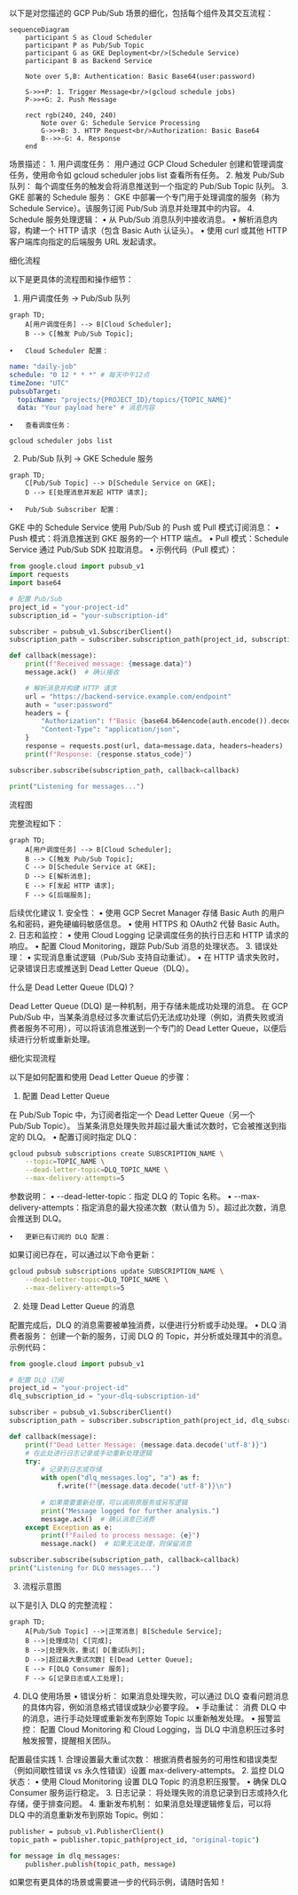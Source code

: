 以下是对您描述的 GCP Pub/Sub 场景的细化，包括每个组件及其交互流程：

```mermaid
sequenceDiagram
    participant S as Cloud Scheduler
    participant P as Pub/Sub Topic
    participant G as GKE Deployment<br/>(Schedule Service)
    participant B as Backend Service

    Note over S,B: Authentication: Basic Base64(user:password)
    
    S->>+P: 1. Trigger Message<br/>(gcloud schedule jobs)
    P->>+G: 2. Push Message
    
    rect rgb(240, 240, 240)
        Note over G: Schedule Service Processing
        G->>+B: 3. HTTP Request<br/>Authorization: Basic Base64
        B-->>-G: 4. Response
    end
```
场景描述：
	1.	用户调度任务：
用户通过 GCP Cloud Scheduler 创建和管理调度任务，使用命令如 gcloud scheduler jobs list 查看所有任务。
	2.	触发 Pub/Sub 队列：
每个调度任务的触发会将消息推送到一个指定的 Pub/Sub Topic 队列。
	3.	GKE 部署的 Schedule 服务：
GKE 中部署一个专门用于处理调度的服务（称为 Schedule Service）。该服务订阅 Pub/Sub 消息并处理其中的内容。
	4.	Schedule 服务处理逻辑：
	•	从 Pub/Sub 消息队列中接收消息。
	•	解析消息内容，构建一个 HTTP 请求（包含 Basic Auth 认证头）。
	•	使用 curl 或其他 HTTP 客户端库向指定的后端服务 URL 发起请求。

细化流程

以下是更具体的流程图和操作细节：

1. 用户调度任务 -> Pub/Sub 队列
```mermaid
graph TD;
    A[用户调度任务] --> B[Cloud Scheduler];
    B --> C[触发 Pub/Sub Topic];
```
	•	Cloud Scheduler 配置：
```yaml
name: "daily-job"
schedule: "0 12 * * *" # 每天中午12点
timeZone: "UTC"
pubsubTarget:
  topicName: "projects/{PROJECT_ID}/topics/{TOPIC_NAME}"
  data: "Your payload here" # 消息内容
```

	•	查看调度任务：

`gcloud scheduler jobs list`

2. Pub/Sub 队列 -> GKE Schedule 服务
```mermaid
graph TD;
    C[Pub/Sub Topic] --> D[Schedule Service on GKE];
    D --> E[处理消息并发起 HTTP 请求];
```
	•	Pub/Sub Subscriber 配置：
GKE 中的 Schedule Service 使用 Pub/Sub 的 Push 或 Pull 模式订阅消息：
	•	Push 模式：将消息推送到 GKE 服务的一个 HTTP 端点。
	•	Pull 模式：Schedule Service 通过 Pub/Sub SDK 拉取消息。
	•	示例代码（Pull 模式）：
```python
from google.cloud import pubsub_v1
import requests
import base64

# 配置 Pub/Sub
project_id = "your-project-id"
subscription_id = "your-subscription-id"

subscriber = pubsub_v1.SubscriberClient()
subscription_path = subscriber.subscription_path(project_id, subscription_id)

def callback(message):
    print(f"Received message: {message.data}")
    message.ack()  # 确认接收

    # 解析消息并构建 HTTP 请求
    url = "https://backend-service.example.com/endpoint"
    auth = "user:password"
    headers = {
        "Authorization": f"Basic {base64.b64encode(auth.encode()).decode()}",
        "Content-Type": "application/json",
    }
    response = requests.post(url, data=message.data, headers=headers)
    print(f"Response: {response.status_code}")

subscriber.subscribe(subscription_path, callback=callback)

print("Listening for messages...")
```
流程图

完整流程如下：
```mermaid
graph TD;
    A[用户调度任务] --> B[Cloud Scheduler];
    B --> C[触发 Pub/Sub Topic];
    C --> D[Schedule Service at GKE];
    D --> E[解析消息];
    E --> F[发起 HTTP 请求];
    F --> G[后端服务];
```
后续优化建议
	1.	安全性：
	•	使用 GCP Secret Manager 存储 Basic Auth 的用户名和密码，避免硬编码敏感信息。
	•	使用 HTTPS 和 OAuth2 代替 Basic Auth。
	2.	日志和监控：
	•	使用 Cloud Logging 记录调度任务的执行日志和 HTTP 请求的响应。
	•	配置 Cloud Monitoring，跟踪 Pub/Sub 消息的处理状态。
	3.	错误处理：
	•	实现消息重试逻辑（Pub/Sub 支持自动重试）。
	•	在 HTTP 请求失败时，记录错误日志或推送到 Dead Letter Queue（DLQ）。



什么是 Dead Letter Queue (DLQ)？

Dead Letter Queue (DLQ) 是一种机制，用于存储未能成功处理的消息。
在 GCP Pub/Sub 中，当某条消息经过多次重试后仍无法成功处理（例如，消费失败或消费者服务不可用），可以将该消息推送到一个专门的 Dead Letter Queue，以便后续进行分析或重新处理。

细化实现流程

以下是如何配置和使用 Dead Letter Queue 的步骤：

1. 配置 Dead Letter Queue

在 Pub/Sub Topic 中，为订阅者指定一个 Dead Letter Queue（另一个 Pub/Sub Topic）。
当某条消息处理失败并超过最大重试次数时，它会被推送到指定的 DLQ。
	•	配置订阅时指定 DLQ：
```bash
gcloud pubsub subscriptions create SUBSCRIPTION_NAME \
    --topic=TOPIC_NAME \
    --dead-letter-topic=DLQ_TOPIC_NAME \
    --max-delivery-attempts=5
```
参数说明：
	•	--dead-letter-topic：指定 DLQ 的 Topic 名称。
	•	--max-delivery-attempts：指定消息的最大投递次数（默认值为 5）。超过此次数，消息会推送到 DLQ。

	•	更新已有订阅的 DLQ 配置：
如果订阅已存在，可以通过以下命令更新：
```bash
gcloud pubsub subscriptions update SUBSCRIPTION_NAME \
    --dead-letter-topic=DLQ_TOPIC_NAME \
    --max-delivery-attempts=5
```
2. 处理 Dead Letter Queue 的消息

配置完成后，DLQ 的消息需要被单独消费，以便进行分析或手动处理。
	•	DLQ 消费者服务：
创建一个新的服务，订阅 DLQ 的 Topic，并分析或处理其中的消息。
示例代码：
```Python
from google.cloud import pubsub_v1

# 配置 DLQ 订阅
project_id = "your-project-id"
dlq_subscription_id = "your-dlq-subscription-id"

subscriber = pubsub_v1.SubscriberClient()
subscription_path = subscriber.subscription_path(project_id, dlq_subscription_id)

def callback(message):
    print(f"Dead Letter Message: {message.data.decode('utf-8')}")
    # 在此处进行日志记录或手动重新处理逻辑
    try:
        # 记录到日志或存储
        with open("dlq_messages.log", "a") as f:
            f.write(f"{message.data.decode('utf-8')}\n")
        
        # 如果需要重新处理，可以调用原服务或另写逻辑
        print("Message logged for further analysis.")
        message.ack()  # 确认消息已消费
    except Exception as e:
        print(f"Failed to process message: {e}")
        message.nack()  # 如果无法处理，则保留消息

subscriber.subscribe(subscription_path, callback=callback)
print("Listening for DLQ messages...")
```
3. 流程示意图

以下是引入 DLQ 的完整流程：
```mermaid
graph TD;
    A[Pub/Sub Topic] -->|正常消息| B[Schedule Service];
    B -->|处理成功| C[完成];
    B -->|处理失败，重试| D[重试队列];
    D -->|超过最大重试次数| E[Dead Letter Queue];
    E --> F[DLQ Consumer 服务];
    F --> G[记录日志或人工处理];
```
4. DLQ 使用场景
	•	错误分析：
如果消息处理失败，可以通过 DLQ 查看问题消息的具体内容，例如消息格式错误或缺少必要字段。
	•	手动重试：
消费 DLQ 中的消息，进行手动处理或重新发布到原始 Topic 以重新触发处理。
	•	报警监控：
配置 Cloud Monitoring 和 Cloud Logging，当 DLQ 中消息积压过多时触发报警，提醒相关团队。

配置最佳实践
	1.	合理设置最大重试次数：
根据消费者服务的可用性和错误类型（例如间歇性错误 vs 永久性错误）设置 max-delivery-attempts。
	2.	监控 DLQ 状态：
	•	使用 Cloud Monitoring 设置 DLQ Topic 的消息积压报警。
	•	确保 DLQ Consumer 服务运行稳定。
	3.	日志记录：
将处理失败的消息记录到日志或持久化存储，便于排查问题。
	4.	重新发布机制：
如果消息处理逻辑修复后，可以将 DLQ 中的消息重新发布到原始 Topic。例如：
```bash
publisher = pubsub_v1.PublisherClient()
topic_path = publisher.topic_path(project_id, "original-topic")

for message in dlq_messages:
    publisher.publish(topic_path, message)
```


如果您有更具体的场景或需要进一步的代码示例，请随时告知！

